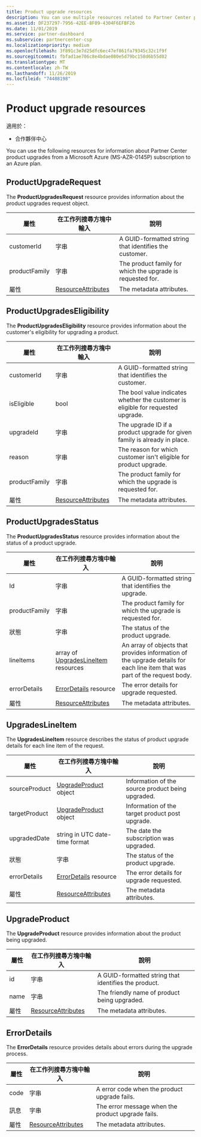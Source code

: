 ```yaml
---
title: Product upgrade resources
description: You can use multiple resources related to Partner Center product upgrades to an Azure plan. These include ProductUpgradeRequest, ProductUpgradesEligibility, ProductUpgradesStatus, UpgradesLineItem, UpgradeProduct and ErrorDetails.
ms.assetid: DF237297-7956-42EE-8F09-4304F6EFBF26
ms.date: 11/01/2019
ms.service: partner-dashboard
ms.subservice: partnercenter-csp
ms.localizationpriority: medium
ms.openlocfilehash: 3f891c3e7d25dfc6ec47ef861fa79345c32c1f9f
ms.sourcegitcommit: fbfad1ae706c8e4bdae080e5d79bc158d6b55d02
ms.translationtype: MT
ms.contentlocale: zh-TW
ms.lasthandoff: 11/26/2019
ms.locfileid: "74488198"
---
```

# <a name="product-upgrade-resources"></a>Product upgrade resources

適用於：

- 合作夥伴中心

You can use the following resources for information about Partner Center product upgrades from a Microsoft Azure (MS-AZR-0145P) subscription to an Azure plan.

## <a name="productupgraderequest"></a>ProductUpgradeRequest

The **ProductUpgradesRequest** resource provides information about the product upgrades request object.

| 屬性 | 在工作列搜尋方塊中輸入 | 說明 |
|----------------------|----------------------------------------------|----------------------------------------------------------------|
| customerId           | 字串                                       | A GUID-formatted string that identifies the customer. |
| productFamily        | 字串                                       | The product family for which the upgrade is requested for. |
| 屬性           | [ResourceAttributes](utility-resources.md#resourceattributes) | The metadata attributes. |

## <a name="productupgradeseligibility"></a>ProductUpgradesEligibility

The **ProductUpgradesEligibility** resource provides information about the customer's eligibility for upgrading a product.

| 屬性 | 在工作列搜尋方塊中輸入 | 說明 |
|----------------------|--------------------------------------------- |----------------------------------------------------------------|
| customerId           | 字串                                       | A GUID-formatted string that identifies the customer. |          | productFamily        | 字串                                       | The product family for which the upgrade is requested for. |
| isEligible           | bool                                         | The bool value indicates whether the customer is eligible for requested upgrade. |
| upgradeId            | 字串                                       | The upgrade ID if a product upgrade for given family is already in place. |
| reason               | 字串                                       | The reason for which customer isn't eligible for product upgrade. |
| productFamily        | 字串                                       | The product family for which the upgrade is requested for. |
| 屬性           | [ResourceAttributes](utility-resources.md#resourceattributes) | The metadata attributes.  

## <a name="productupgradesstatus"></a>ProductUpgradesStatus

The **ProductUpgradesStatus** resource provides information about the status of a product upgrade.

| 屬性 | 在工作列搜尋方塊中輸入 | 說明 |
|---------------------|----------------------------------------------------------------|-----------------------------------------------|
| Id                  | 字串                                                         | A GUID-formatted string that identifies the upgrade. |
| productFamily       | 字串                                                         | The product family for which the upgrade is requested for.
| 狀態              | 字串                                                         | The status of the product upgrade.
| lineItems           | array of [UpgradesLineItem](#upgradeslineitem) resources       | An array of objects that provides information of the upgrade details for each line item that was part of the request body.
| errorDetails        | [ErrorDetails](#errordetails) resource                         | The error details for upgrade requested.
| 屬性          | [ResourceAttributes](utility-resources.md#resourceattributes)  | The metadata attributes. |

## <a name="upgradeslineitem"></a>UpgradesLineItem

The **UpgradesLineItem** resource describes the status of product upgrade details for each line item of the request.

| 屬性 | 在工作列搜尋方塊中輸入 | 說明 |
|-----------------|-----------------------------------------------------|--------------------------------------------------------------|
| sourceProduct   | [UpgradeProduct](#upgradeproduct) object            | Information of the source product being upgraded. |
| targetProduct   | [UpgradeProduct](#upgradeproduct) object            | Information of the target product post upgrade. |
| upgradedDate    | string in UTC date-time format                      | The date the subscription was upgraded. |
| 狀態          | 字串                                              | The status of the product upgrade. |
| errorDetails    | [ErrorDetails](#errordetails) resource              | The error details for upgrade requested. |
| 屬性      | [ResourceAttributes](utility-resources.md#resourceattributes) | The metadata attributes.  |

## <a name="upgradeproduct"></a>UpgradeProduct

The **UpgradeProduct** resource provides information about the product being upgraded.

| 屬性 | 在工作列搜尋方塊中輸入 |說明 |
|----------------------|----------------------------------------------|----------------------------------------------------------------|
| id                   | 字串                                       | A GUID-formatted string that identifies the product. |
| name                 | 字串                                       | The friendly name of product being upgraded. |  
| 屬性           | [ResourceAttributes](utility-resources.md#resourceattributes) | The metadata attributes. |

## <a name="errordetails"></a>ErrorDetails

The **ErrorDetails** resource provides details about errors during the upgrade process.

| 屬性 | 在工作列搜尋方塊中輸入 | 說明 |
|-------------------------|----------------------------------------------|-------------------------------------------------------------|
| code                    | 字串                                       | A error code when the product upgrade fails. |
| 訊息                 | 字串                                       | The error message when the product upgrade fails. |
| 屬性              | [ResourceAttributes](utility-resources.md#resourceattributes) | The metadata attributes. |
